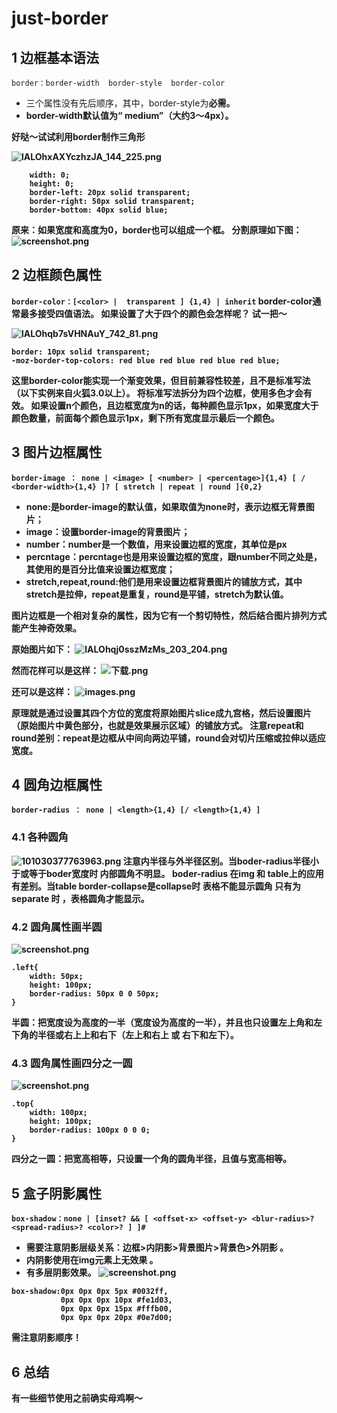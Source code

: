# just-border
## 1 边框基本语法

`border：border-width  border-style  border-color`
- 三个属性没有先后顺序，其中，border-style为<strong>必需<strong>。
- border-width默认值为<strong>“ medium”</strong>（大约3～4px）。

好哒～试试利用border制作三角形

![lALOhxAXYczhzJA_144_225.png](http://ata2-img.cn-hangzhou.img-pub.aliyun-inc.com/df3f678f5af2ffcaf35b5f693331694c.png)

```
    width: 0;
    height: 0;
    border-left: 20px solid transparent;
    border-right: 50px solid transparent;
    border-bottom: 40px solid blue;
```

<strong>原来：如果宽度和高度为0，border也可以组成一个框。<strong>
分割原理如下图：
![screenshot.png](http://ata2-img.cn-hangzhou.img-pub.aliyun-inc.com/1e9e446bb05b9ddb369a67c7f747ac7a.png)
## 2 边框颜色属性

`border-color：[<color> |  transparent ] {1,4} | inherit`
border-color通常最多接受四值语法。
如果设置了大于四个的颜色会怎样呢？
试一把～

![lALOhqb7sVHNAuY_742_81.png](http://ata2-img.cn-hangzhou.img-pub.aliyun-inc.com/e3f15047c3f479df72d80ff9e67175b1.png)
```
border: 10px solid transparent;
-moz-border-top-colors: red blue red blue red blue red blue;
```
<strong>这里border-color能实现一个渐变效果，但目前兼容性较差，且不是标准写法（以下实例来自火狐3.0以上）。</strong>
<strong>将标准写法拆分为四个边框，使用多色才会有效。</strong>
<strong> 如果设置n个颜色，且边框宽度为n的话，每种颜色显示1px，如果宽度大于颜色数量，前面每个颜色显示1px，剩下所有宽度显示最后一个颜色。</strong>

## 3 图片边框属性
```
border-image ： none | <image> [ <number> | <percentage>]{1,4} [ / <border-width>{1,4} ]? [ stretch | repeat | round ]{0,2}
```
- none:是border-image的默认值，如果取值为none时，表示边框无背景图片；
- image：设置border-image的背景图片；
- number：number是一个数值，用来设置边框的宽度，其单位是px
- percntage：percntage也是用来设置边框的宽度，跟number不同之处是，其使用的是百分比值来设置边框宽度；
- stretch,repeat,round:他们是用来设置边框背景图片的铺放方式，其中stretch是拉伸，repeat是重复，round是平铺，stretch为默认值。

图片边框是一个相对复杂的属性，因为它有一个剪切特性，然后结合图片排列方式能产生神奇效果。

原始图片如下：
![lALOhqj0sszMzMs_203_204.png](http://ata2-img.cn-hangzhou.img-pub.aliyun-inc.com/2e526c7d4d7f7a17d11a41ca94fc6eee.png)

然而花样可以是这样：
![下载.png](http://ata2-img.cn-hangzhou.img-pub.aliyun-inc.com/ce61593682c52bdf55704a2da8f1ff28.png)

还可以是这样：
![images.png](http://ata2-img.cn-hangzhou.img-pub.aliyun-inc.com/aa804a88d9a379eae1bf0162c43622dd.png)


<strong>原理就是通过设置其四个方位的宽度将原始图片slice成九宫格，然后设置图片（原始图片中黄色部分，也就是效果展示区域）的铺放方式。</strong>
<strong>注意repeat和round差别：repeat是边框从中间向两边平铺，round会对切片压缩或拉伸以适应宽度。</strong>

## 4 圆角边框属性
`border-radius ： none | <length>{1,4} [/ <length>{1,4} ]`
### 4.1 各种圆角
![101030377763963.png](http://ata2-img.cn-hangzhou.img-pub.aliyun-inc.com/059c76a8d5f4026256a0d847041c38ad.png)
<strong>注意内半径与外半径区别。当boder-radius半径小于或等于boder宽度时 内部圆角不明显。</strong>
<strong>boder-radius 在img 和 table上的应用有差别。当table border-collapse是collapse时 表格不能显示圆角 只有为separate 时 ，表格圆角才能显示。</strong>

### 4.2 圆角属性画半圆
 ![screenshot.png](http://ata2-img.cn-hangzhou.img-pub.aliyun-inc.com/fc75e36b906e91aa5e314c1ba124676e.png)
```
.left{
    width: 50px;
    height: 100px;
    border-radius: 50px 0 0 50px;
}
```
<strong>半圆：把宽度设为高度的一半（宽度设为高度的一半），并且也只设置左上角和左下角的半径或右上上和右下（左上和右上 或 右下和左下）。</strong>

### 4.3 圆角属性画四分之一圆
![screenshot.png](http://ata2-img.cn-hangzhou.img-pub.aliyun-inc.com/7a68856fac72b2a455298a310e445039.png)
```
.top{
    width: 100px;
    height: 100px;
    border-radius: 100px 0 0 0;
}
```
<strong>四分之一圆：把宽高相等，只设置一个角的圆角半径，且值与宽高相等。</strong>

## 5 盒子阴影属性
`box-shadow：none | [inset? && [ <offset-x> <offset-y> <blur-radius>? <spread-radius>? <color>? ] ]#`
- 需要注意阴影层级关系：边框>内阴影>背景图片>背景色>外阴影 。
- 内阴影使用在img元素上无效果 。
- 有多层阴影效果。
![screenshot.png](http://ata2-img.cn-hangzhou.img-pub.aliyun-inc.com/78160aaf3476b9a319cc0edfb9e0248a.png)

```
box-shadow:0px 0px 0px 5px #0032ff,
           0px 0px 0px 10px #fe1d03,
           0px 0px 0px 15px #fffb00,
           0px 0px 0px 20px #0e7d00;
```
<strong>需注意阴影顺序！</strong>


## 6 总结
有一些细节使用之前确实母鸡啊～
